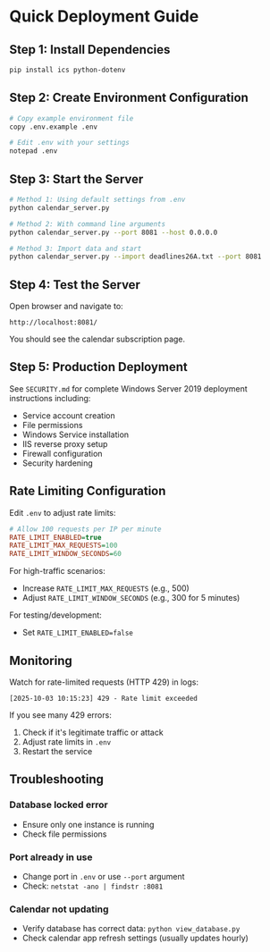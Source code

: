 # Quick Deployment Guide

## Step 1: Install Dependencies

```bash
pip install ics python-dotenv
```

## Step 2: Create Environment Configuration

```bash
# Copy example environment file
copy .env.example .env

# Edit .env with your settings
notepad .env
```

## Step 3: Start the Server

```bash
# Method 1: Using default settings from .env
python calendar_server.py

# Method 2: With command line arguments
python calendar_server.py --port 8081 --host 0.0.0.0

# Method 3: Import data and start
python calendar_server.py --import deadlines26A.txt --port 8081
```

## Step 4: Test the Server

Open browser and navigate to:
```
http://localhost:8081/
```

You should see the calendar subscription page.

## Step 5: Production Deployment

See `SECURITY.md` for complete Windows Server 2019 deployment instructions including:
- Service account creation
- File permissions
- Windows Service installation
- IIS reverse proxy setup
- Firewall configuration
- Security hardening

## Rate Limiting Configuration

Edit `.env` to adjust rate limits:

```ini
# Allow 100 requests per IP per minute
RATE_LIMIT_ENABLED=true
RATE_LIMIT_MAX_REQUESTS=100
RATE_LIMIT_WINDOW_SECONDS=60
```

For high-traffic scenarios:
- Increase `RATE_LIMIT_MAX_REQUESTS` (e.g., 500)
- Adjust `RATE_LIMIT_WINDOW_SECONDS` (e.g., 300 for 5 minutes)

For testing/development:
- Set `RATE_LIMIT_ENABLED=false`

## Monitoring

Watch for rate-limited requests (HTTP 429) in logs:
```
[2025-10-03 10:15:23] 429 - Rate limit exceeded
```

If you see many 429 errors:
1. Check if it's legitimate traffic or attack
2. Adjust rate limits in `.env`
3. Restart the service

## Troubleshooting

### Database locked error
- Ensure only one instance is running
- Check file permissions

### Port already in use
- Change port in `.env` or use `--port` argument
- Check: `netstat -ano | findstr :8081`

### Calendar not updating
- Verify database has correct data: `python view_database.py`
- Check calendar app refresh settings (usually updates hourly)
